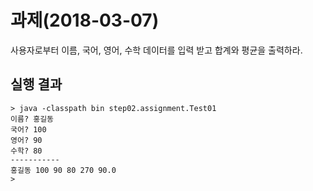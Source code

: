 # 과제(2018-03-07)
사용자로부터 이름, 국어, 영어, 수학 데이터를 입력 받고 합계와 평균을 출력하라. 
## 실행 결과
```
> java -classpath bin step02.assignment.Test01
이름? 홍길동
국어? 100
영어? 90
수학? 80
-----------
홍길동 100 90 80 270 90.0 
>
``` 
